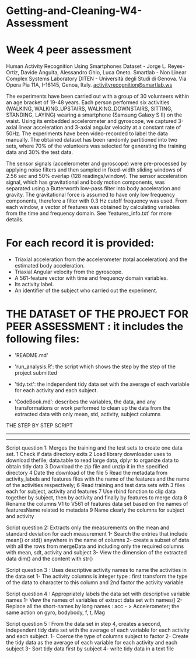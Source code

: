 # Getting-and-Cleaning-W4-Assessment
Week 4 peer assessment
==================================================================
Human Activity Recognition Using Smartphones Dataset - 
Jorge L. Reyes-Ortiz, Davide Anguita, Alessandro Ghio, Luca Oneto.
Smartlab - Non Linear Complex Systems Laboratory
DITEN - Università degli Studi di Genova.
Via Opera Pia 11A, I-16145, Genoa, Italy.
activityrecognition@smartlab.ws

The experiments have been carried out with a group of 30 volunteers within an age bracket of 19-48 years. Each person performed six activities (WALKING, WALKING_UPSTAIRS, WALKING_DOWNSTAIRS, SITTING, STANDING, LAYING) wearing a smartphone (Samsung Galaxy S II) on the waist. Using its embedded accelerometer and gyroscope, we captured 3-axial linear acceleration and 3-axial angular velocity at a constant rate of 50Hz. The experiments have been video-recorded to label the data manually. The obtained dataset has been randomly partitioned into two sets, where 70% of the volunteers was selected for generating the training data and 30% the test data. 

The sensor signals (accelerometer and gyroscope) were pre-processed by applying noise filters and then sampled in fixed-width sliding windows of 2.56 sec and 50% overlap (128 readings/window). The sensor acceleration signal, which has gravitational and body motion components, was separated using a Butterworth low-pass filter into body acceleration and gravity. The gravitational force is assumed to have only low frequency components, therefore a filter with 0.3 Hz cutoff frequency was used. From each window, a vector of features was obtained by calculating variables from the time and frequency domain. See 'features_info.txt' for more details. 

For each record it is provided:
======================================

- Triaxial acceleration from the accelerometer (total acceleration) and the estimated body acceleration.
- Triaxial Angular velocity from the gyroscope. 
- A 561-feature vector with time and frequency domain variables. 
- Its activity label. 
- An identifier of the subject who carried out the experiment.


THE DATASET OF THE PROJECT FOR PEER ASSESSMENT : it includes the following files:
=============================================================================

- 'README.md'

- 'run_analysis.R': the script which shows the step by the step of the project submitted

- 'tidy.txt': the independent tidy data set with the average of each variable for each activity and each subject.

- 'CodeBook.md': describes the variables, the data, and any transformations or work performed to clean up the data from the extracted data with only mean, std, activity, subject columns


THE STEP BY STEP SCRIPT
***************************
***************************

Script question 1: Merges the training and the test sets to create one data set.
1 Check if data directory exits
2 Load library downloader uses to download thefile; data.table to read large data, dplyr to organize data to obtain tidy data
3 Download the zip file and unzip it in the specified directory
4 Date the download of the file
5 Read the metadata from activity_labels and features files with the name of the features and the name of the activities respectively; 
6 Read training and test data sets with 3 files each for subject, activity and features
7 Use rbind fonction to clip data together by subject, then by activity and finally by features to merge data
8 Rename the columns V1 to V561 of features data set based on the names of featuresName related to metadata
9 Name clearly the columns for subject and activity 

Script question 2: Extracts only the measurements on the mean and standard deviation for each measurement
1- Search the entries that include mean() or std() anywhere in the name of columns
2- create a subset of data with all the rows from mergeData and including only the required columns with mean, sdt, activity and subject
3- View the dimension of the extracted data dim() and the content with str()

Script question 3 : Uses descriptive activity names to name the activities in the data set
1- The activity columns is integer type :  first transform the type of the data to character to this column and 2nd factor the activity variable

Script question 4 : Appropriately labels the data set with descriptive variable names
1- View the names of variables of extract data set with names()
2- Replace all the short-names by long names : acc - > Accelerometer; the same action on gyro, bodybody, f, t, Mag

Script question 5 : From the data set in step 4, creates a second, independent tidy data set with the average of each variable for each activity and each subject.
1- Coerce the type of columns subject to factor
2- Create the tidy data as the average of each variable for each activity and each subject
3- Sort tidy data first by subject
4- write tidy data in a text file

